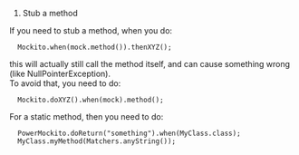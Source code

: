 1. Stub a method

If you need to stub a method, when you do:  

      Mockito.when(mock.method()).thenXYZ();
this will actually still call the method itself, and can cause something wrong (like NullPointerException).  
To avoid that, you need to do:  

      Mockito.doXYZ().when(mock).method();
      
For a static method, then you need to do: 

      PowerMockito.doReturn("something").when(MyClass.class);
      MyClass.myMethod(Matchers.anyString());
